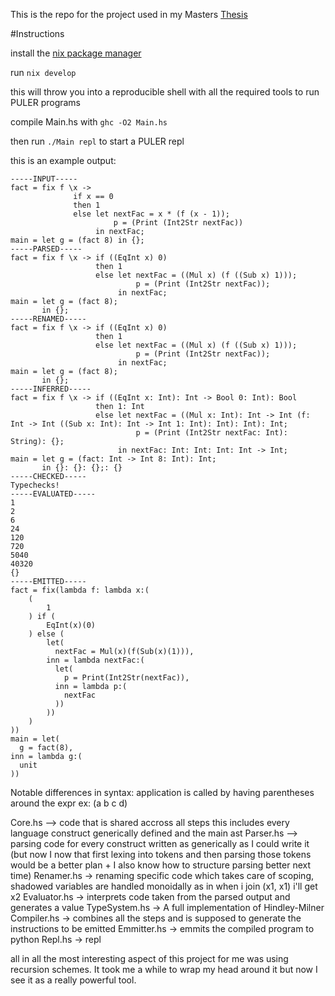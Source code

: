 This is the repo for the project used in my Masters [Thesis](thesis/thesis.pdf)

#Instructions

install the [nix package manager](https://nixos.org/nix/)

run `nix develop`

this will throw you into a reproducible shell with all the required tools to run PULER programs

compile Main.hs with `ghc -O2 Main.hs`

then run `./Main repl` to start a PULER repl

this is an example output:
```
-----INPUT-----
fact = fix f \x ->
              if x == 0
              then 1
              else let nextFac = x * (f (x - 1));
                       p = (Print (Int2Str nextFac))
                   in nextFac;
main = let g = (fact 8) in {};
-----PARSED-----
fact = fix f \x -> if ((EqInt x) 0)
                   then 1
                   else let nextFac = ((Mul x) (f ((Sub x) 1)));
                            p = (Print (Int2Str nextFac));
                        in nextFac;
main = let g = (fact 8);
       in {};
-----RENAMED-----
fact = fix f \x -> if ((EqInt x) 0)
                   then 1
                   else let nextFac = ((Mul x) (f ((Sub x) 1)));
                            p = (Print (Int2Str nextFac));
                        in nextFac;
main = let g = (fact 8);
       in {};
-----INFERRED-----
fact = fix f \x -> if ((EqInt x: Int): Int -> Bool 0: Int): Bool
                   then 1: Int
                   else let nextFac = ((Mul x: Int): Int -> Int (f: Int -> Int ((Sub x: Int): Int -> Int 1: Int): Int): Int): Int;
                            p = (Print (Int2Str nextFac: Int): String): {};
                        in nextFac: Int: Int: Int: Int -> Int;
main = let g = (fact: Int -> Int 8: Int): Int;
       in {}: {}: {};: {}
-----CHECKED-----
Typechecks!
-----EVALUATED-----
1
2
6
24
120
720
5040
40320
{}
-----EMITTED-----
fact = fix(lambda f: lambda x:(
    (
        1
    ) if (
        EqInt(x)(0)
    ) else (
        let(
          nextFac = Mul(x)(f(Sub(x)(1))),
        inn = lambda nextFac:(
          let(
            p = Print(Int2Str(nextFac)),
          inn = lambda p:(
            nextFac
          ))
        ))
    )
))
main = let(
  g = fact(8),
inn = lambda g:(
  unit
))
```

Notable differences in syntax:
application is called by having parentheses around the expr ex: (a b c d)

Core.hs --> code that is shared accross all steps this includes every language construct generically defined and the main ast
Parser.hs --> parsing code for every construct written as generically as I could write it (but now I now that first lexing into tokens and then parsing those tokens would be a better plan + I also know how to structure parsing better next time)
Renamer.hs -> renaming specific code which takes care of scoping, shadowed variables are handled monoidally as in when i join (x1, x1) i'll get x2
Evaluator.hs -> interprets code taken from the parsed output and generates a value
TypeSystem.hs -> A full implementation of Hindley-Milner
Compiler.hs -> combines all the steps and is supposed to generate the instructions to be emitted
Emmitter.hs -> emmits the compiled program to python
Repl.hs -> repl

all in all the most interesting aspect of this project for me was using recursion schemes. It took me a while to wrap my head around it but now I see it as a really powerful tool.
